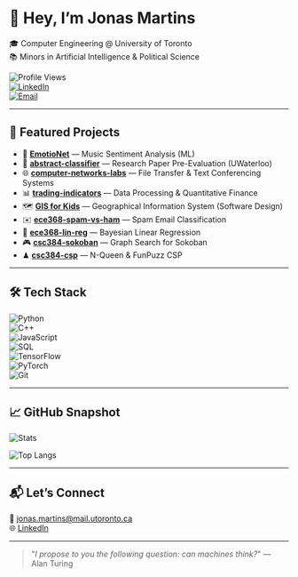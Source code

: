 # 👋 Hey, I’m Jonas Martins  

🎓 Computer Engineering @ University of Toronto  
📚 Minors in Artificial Intelligence & Political Science  

![Profile Views](https://komarev.com/ghpvc/?username=jonasxmartins&style=flat-square&color=blue)  
[![LinkedIn](https://img.shields.io/badge/LinkedIn-blue?style=flat&logo=linkedin&logoColor=white)](https://www.linkedin.com/in/jonasxmartins)  
[![Email](https://img.shields.io/badge/Email-Contact%20Me-red?style=flat&logo=gmail&logoColor=white)](mailto:jonas.martins@mail.utoronto.ca)  

---

## 🚀 Featured Projects  

- 🎵 **[EmotioNet](https://github.com/jonasxmartins/EmotioNet)** — Music Sentiment Analysis (ML)  
- 📄 **[abstract-classifier](https://github.com/jonasxmartins/EmotioNet)** — Research Paper Pre-Evaluation (UWaterloo)  
- 🌐 **[computer-networks-labs](https://github.com/jonasxmartins/computer-networks-labs)** — File Transfer & Text Conferencing Systems  
- 📊 **[trading-indicators](https://github.com/jonasxmartins/trading-indicators)** — Data Processing & Quantitative Finance  
- 🗺 **[GIS for Kids](https://docs.google.com/presentation/d/11R-VKNXlqT0NF3GsvMiWdCwxJel9RZkWwbI1gcevKnc/edit?usp=sharing)** — Geographical Information System (Software Design)  
- ✉️ **[ece368-spam-vs-ham](https://github.com/jonasxmartins/EmotioNet)** — Spam Email Classification  
- 📐 **[ece368-lin-reg](https://github.com/jonasxmartins/EmotioNet)** — Bayesian Linear Regression  
- 🎮 **[csc384-sokoban](https://github.com/jonasxmartins/EmotioNet)** — Graph Search for Sokoban  
- ♟ **[csc384-csp](https://github.com/jonasxmartins/EmotioNet)** — N-Queen & FunPuzz CSP  

---

## 🛠 Tech Stack  

![Python](https://img.shields.io/badge/Python-3776AB?style=flat&logo=python&logoColor=white)  
![C++](https://img.shields.io/badge/C++-00599C?style=flat&logo=c%2B%2B&logoColor=white)  
![JavaScript](https://img.shields.io/badge/JavaScript-F7DF1E?style=flat&logo=javascript&logoColor=black)  
![SQL](https://img.shields.io/badge/SQL-003B57?style=flat&logo=database&logoColor=white)  
![TensorFlow](https://img.shields.io/badge/TensorFlow-FF6F00?style=flat&logo=tensorflow&logoColor=white)  
![PyTorch](https://img.shields.io/badge/PyTorch-EE4C2C?style=flat&logo=pytorch&logoColor=white)  
![Git](https://img.shields.io/badge/Git-F05032?style=flat&logo=git&logoColor=white)  

---

## 📈 GitHub Snapshot

<!-- Activity -->
![Stats](https://github-readme-stats.vercel.app/api?username=jonasxmartins&show_icons=true&include_all_commits=true&count_private=true&hide_title=true&hide_rank=true&cache_seconds=3600)

<!-- Languages (bytes-based; exclude noisy repos/languages) -->
![Top Langs](https://github-readme-stats.vercel.app/api/top-langs/?username=jonasxmartins&layout=compact&langs_count=8&exclude_repo=computer-networks-labs,trading-indicators&hide=html,css&cache_seconds=3600)

---

## 📬 Let’s Connect  

📧 [jonas.martins@mail.utoronto.ca](mailto:jonas.martins@mail.utoronto.ca)  
🌐 [LinkedIn](https://www.linkedin.com/in/jonasxmartins)  

---

> "_I propose to you the following question: can machines think?_" — Alan Turing
